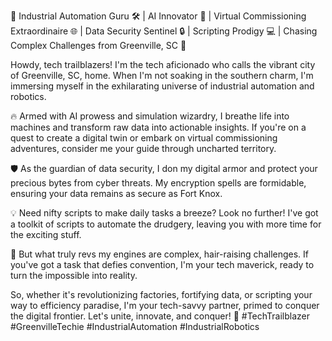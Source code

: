 🤖 Industrial Automation Guru 🛠️ | AI Innovator 🚀 | Virtual Commissioning Extraordinaire 🌐 | Data Security Sentinel 🔒 | Scripting Prodigy 💻 | Chasing Complex Challenges from Greenville, SC 🌆

Howdy, tech trailblazers! I'm the tech aficionado who calls the vibrant city of Greenville, SC, home. When I'm not soaking in the southern charm, I'm immersing myself in the exhilarating universe of industrial automation and robotics.

🔥 Armed with AI prowess and simulation wizardry, I breathe life into machines and transform raw data into actionable insights. If you're on a quest to create a digital twin or embark on virtual commissioning adventures, consider me your guide through uncharted territory.

🛡️ As the guardian of data security, I don my digital armor and protect your precious bytes from cyber threats. My encryption spells are formidable, ensuring your data remains as secure as Fort Knox.

💡 Need nifty scripts to make daily tasks a breeze? Look no further! I've got a toolkit of scripts to automate the drudgery, leaving you with more time for the exciting stuff.

🌟 But what truly revs my engines are complex, hair-raising challenges. If you've got a task that defies convention, I'm your tech maverick, ready to turn the impossible into reality.

So, whether it's revolutionizing factories, fortifying data, or scripting your way to efficiency paradise, I'm your tech-savvy partner, primed to conquer the digital frontier. Let's unite, innovate, and conquer! 🚀 #TechTrailblazer #GreenvilleTechie #IndustrialAutomation #IndustrialRobotics
